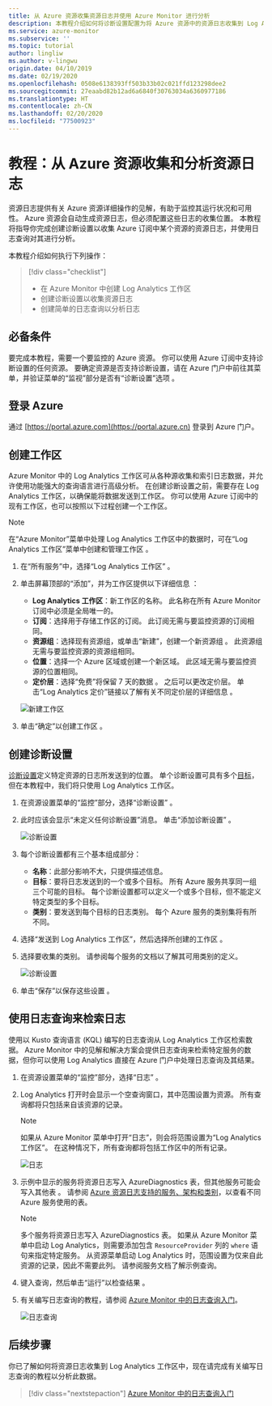 ```yaml
---
title: 从 Azure 资源收集资源日志并使用 Azure Monitor 进行分析
description: 本教程介绍如何将诊断设置配置为将 Azure 资源中的资源日志收集到 Log Analytics 工作区中，以通过日志查询对这些这些日志进行分析。
ms.service: azure-monitor
ms.subservice: ''
ms.topic: tutorial
author: lingliw
ms.author: v-lingwu
origin.date: 04/10/2019
ms.date: 02/19/2020
ms.openlocfilehash: 0508e6138393ff503b33b02c021ffd123298dee2
ms.sourcegitcommit: 27eaabd82b12ad6a6840f30763034a6360977186
ms.translationtype: HT
ms.contentlocale: zh-CN
ms.lasthandoff: 02/20/2020
ms.locfileid: "77500923"
---
```

# <a name="tutorial-collect-and-analyze-resource-logs-from-an-azure-resource"></a>教程：从 Azure 资源收集和分析资源日志

资源日志提供有关 Azure 资源详细操作的见解，有助于监控其运行状况和可用性。 Azure 资源会自动生成资源日志，但必须配置这些日志的收集位置。 本教程将指导你完成创建诊断设置以收集 Azure 订阅中某个资源的资源日志，并使用日志查询对其进行分析。

本教程介绍如何执行下列操作：

> [!div class="checklist"]
> * 在 Azure Monitor 中创建 Log Analytics 工作区
> * 创建诊断设置以收集资源日志 
> * 创建简单的日志查询以分析日志


## <a name="prerequisites"></a>必备条件

要完成本教程，需要一个要监控的 Azure 资源。 你可以使用 Azure 订阅中支持诊断设置的任何资源。 要确定资源是否支持诊断设置，请在 Azure 门户中前往其菜单，并验证菜单的“监视”部分是否有“诊断设置”选项   。


## <a name="log-in-to-azure"></a>登录 Azure
通过 [https://portal.azure.com](https://portal.azure.cn) 登录到 Azure 门户。


## <a name="create-a-workspace"></a>创建工作区
Azure Monitor 中的 Log Analytics 工作区可从各种源收集和索引日志数据，并允许使用功能强大的查询语言进行高级分析。 在创建诊断设置之前，需要存在 Log Analytics 工作区，以确保能将数据发送到工作区。 你可以使用 Azure 订阅中的现有工作区，也可以按照以下过程创建一个工作区。 

> [!NOTE]
> 在“Azure Monitor”菜单中处理 Log Analytics 工作区中的数据时，可在“Log Analytics 工作区”菜单中创建和管理工作区   。

1. 在“所有服务”中，选择“Log Analytics 工作区”   。
2. 单击屏幕顶部的“添加”，并为工作区提供以下详细信息  ：
   - **Log Analytics 工作区**：新工作区的名称。 此名称在所有 Azure Monitor 订阅中必须是全局唯一的。
   - **订阅**：选择用于存储工作区的订阅。 此订阅无需与要监控资源的订阅相同。
   - **资源组**：选择现有资源组，或单击“新建”，创建一个新资源组  。 此资源组无需与要监控资源的资源组相同。
   - **位置**：选择一个 Azure 区域或创建一个新区域。 此区域无需与要监控资源的位置相同。
   - **定价层**：选择“免费”将保留 7 天的数据  。 之后可以更改定价层。 单击“Log Analytics 定价”链接以了解有关不同定价层的详细信息  。

    ![新建工作区](media/tutorial-resource-logs/new-workspace.png)

3. 单击“确定”以创建工作区  。

## <a name="create-a-diagnostic-setting"></a>创建诊断设置
[诊断设置](../platform/diagnostic-settings.md)定义特定资源的日志所发送到的位置。 单个诊断设置可具有多个[目标](../platform/diagnostic-settings.md#destinations)，但在本教程中，我们将只使用 Log Analytics 工作区。

1. 在资源设置菜单的“监控”部分，选择“诊断设置”   。
2. 此时应该会显示“未定义任何诊断设置”消息。 单击“添加诊断设置”  。

    ![诊断设置](media/tutorial-resource-logs/diagnostic-settings.png)

3. 每个诊断设置都有三个基本组成部分：
 
   - **名称**：此部分影响不大，只提供描述信息。
   - **目标**：要将日志发送到的一个或多个目标。 所有 Azure 服务共享同一组三个可能的目标。 每个诊断设置都可以定义一个或多个目标，但不能定义特定类型的多个目标。 
   - **类别**：要发送到每个目标的日志类别。 每个 Azure 服务的类别集将有所不同。

4. 选择“发送到 Log Analytics 工作区”，然后选择所创建的工作区  。
5. 选择要收集的类别。 请参阅每个服务的文档以了解其可用类别的定义。

    ![诊断设置](media/tutorial-resource-logs/diagnostic-setting.png)

6. 单击“保存”以保存这些设置  。

    
 
 ## <a name="use-a-log-query-to-retrieve-logs"></a>使用日志查询来检索日志
使用以 Kusto 查询语言 (KQL) 编写的日志查询从 Log Analytics 工作区检索数据。 Azure Monitor 中的见解和解决方案会提供日志查询来检索特定服务的数据，但你可以使用 Log Analytics 直接在 Azure 门户中处理日志查询及其结果。 

1. 在资源设置菜单的“监控”部分，选择“日志”   。
2. Log Analytics 打开时会显示一个空查询窗口，其中范围设置为资源。 所有查询都将只包括来自该资源的记录。

    > [!NOTE]
    > 如果从 Azure Monitor 菜单中打开“日志”，则会将范围设置为“Log Analytics 工作区”。 在这种情况下，所有查询都将包括工作区中的所有记录。
   
    ![日志](media/tutorial-resource-logs/logs.png)

4. 示例中显示的服务将资源日志写入 AzureDiagnostics 表，但其他服务可能会写入其他表  。 请参阅 [Azure 资源日志支持的服务、架构和类别](../platform/diagnostic-logs-schema.md)，以查看不同 Azure 服务使用的表。

    > [!NOTE]
    > 多个服务将资源日志写入 AzureDiagnostics 表。 如果从 Azure Monitor 菜单中启动 Log Analytics，则需要添加包含 `ResourceProvider` 列的 `where` 语句来指定特定服务。 从资源菜单启动 Log Analytics 时，范围设置为仅来自此资源的记录，因此不需要此列。 请参阅服务文档了解示例查询。


5. 键入查询，然后单击“运行”以检查结果  。 
6. 有关编写日志查询的教程，请参阅 [Azure Monitor 中的日志查询入门](../log-query/get-started-queries.md)。

    ![日志查询](media/tutorial-resource-logs/log-query-1.png)




## <a name="next-steps"></a>后续步骤
你已了解如何将资源日志收集到 Log Analytics 工作区中，现在请完成有关编写日志查询的教程以分析此数据。

> [!div class="nextstepaction"]
> [Azure Monitor 中的日志查询入门](../log-query/get-started-queries.md)
